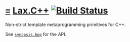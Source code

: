 # [≡](#contents) [Lax.C++](#) [![Build Status](https://travis-ci.org/per-framework/lax.cpp.svg?branch=v1)](https://travis-ci.org/per-framework/lax.cpp)

Non-strict template metaprogramming primitives for C++.

See [`synopsis.hpp`](provides/include/lax_v1/synopsis.hpp) for the API.
